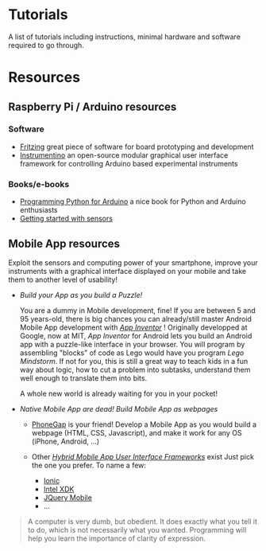 # Tutorials

A list of tutorials including instructions, minimal hardware and software required to go through.

# Resources

## Raspberry Pi / Arduino resources

### Software

* [Fritzing](http://fritzing.org/home) great piece of software for board
  prototyping and development
* [Instrumentino](https://github.com/yoelk/Instrumentino) an open-source
  modular graphical user interface framework for controlling Arduino based
  experimental instruments


### Books/e-books

* [Programming Python for Arduino](http://www.amazon.com/Python-Programming-Arduino-Pratik-Desai/dp/1783285931)
  a nice book for Python and Arduino enthusiasts
* [Getting started with sensors](http://shop.oreilly.com/product/0636920030119.do)


## Mobile App resources

Exploit the sensors and computing power of your smartphone, improve your instruments with a graphical interface displayed on your mobile and take them to another level of usability!

* *Build your App as you build a Puzzle!*

    You are a dummy in Mobile development, fine! If you are between 5 and 95 years-old, there is big chances you can already/still master Android Mobile App development with [*App Inventor*](http://appinventor.mit.edu/) ! 
    Originally developped at Google, now at MIT, *App Inventor* for Android lets you build an Android app with a puzzle-like interface in your browser.
    You will program by assembling "blocks" of code as Lego would have you program *Lego Mindstorm*.
    If not for you, this is still a great way to teach kids in a fun way about logic, how to cut a problem into subtasks, understand them well enough to translate them into bits.
    
    A whole new world is already waiting for you in your pocket!

* *Native Mobile App are dead! Build Mobile App as webpages*

    * [PhoneGap](https://build.phonegap.com/) is your friend!
    Develop a Mobile App as you would build a webpage (HTML, CSS, Javascript), and make it work for any OS (iPhone, Android, ...)
    
    * Other *[Hybrid Mobile App User Interface Frameworks](https://en.wikipedia.org/wiki/Multiple_phone_web-based_application_framework)* exist
    Just pick the one you prefer. To name a few:
        * [Ionic](http://ionicframework.com/)
        * [Intel XDK](https://software.intel.com/en-us/intel-xdk)
        * [JQuery Mobile](https://jquerymobile.com/)
        * ...
    
> A computer is very dumb, but obedient.  It does exactly what you tell it to do, which is not necessarily what you wanted.  Programming will help you learn the importance of clarity of expression.